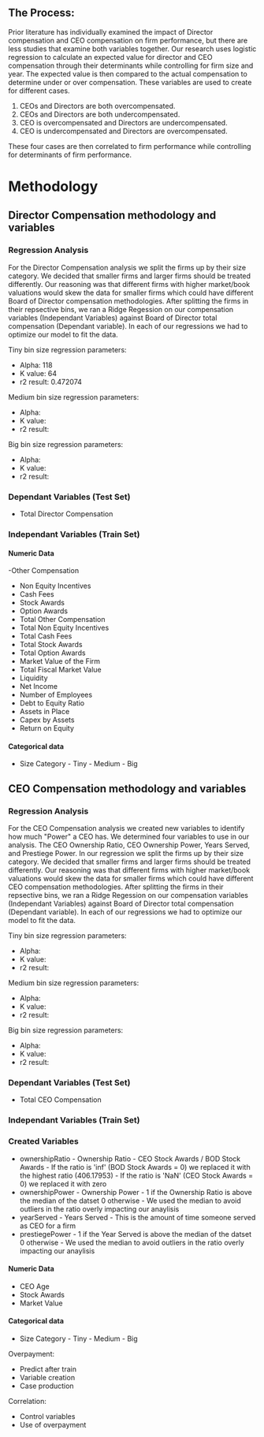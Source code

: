 ## The Process:

Prior literature has individually examined the impact of Director compensation and CEO compensation on firm performance, but there are less studies that examine both variables together. Our research uses logistic regression to calculate an expected value for director and CEO compensation through their determinants while controlling for firm size and year. The expected value is then compared to the actual compensation to determine under or over compensation. These variables are used to create for different cases.

1)  CEOs and Directors are both overcompensated.
2)  CEOs and Directors are both undercompensated.
3)  CEO is overcompensated and Directors are undercompensated.
4)  CEO is undercompensated and Directors are overcompensated.

These four cases are then correlated to firm performance while controlling for determinants of firm performance.

# Methodology

## Director Compensation methodology and variables
### Regression Analysis
For the Director Compensation analysis we split the firms up by their size category. We decided that smaller firms and larger firms should be
treated differently. Our reasoning was that different firms with higher market/book valuations would skew the data for smaller firms which 
could have different Board of Director compensation methodologies. After splitting the firms in their repsective bins, we ran a Ridge Regession 
on our compensation variables (Independant Variables) against Board of Director total compensation (Dependant variable). In each of our regressions
we had to optimize our model to fit the data. 

Tiny bin size regression parameters:
- Alpha: 118
- K value: 64
- r2 result: 0.472074

Medium bin size regression parameters:
- Alpha:
- K value:
- r2 result:

Big bin size regression parameters:
- Alpha:
- K value:
- r2 result:

### Dependant Variables (Test Set)
- Total Director Compensation
### Independant Variables (Train Set)
#### Numeric Data
-Other Compensation
- Non Equity Incentives
- Cash Fees
- Stock Awards
- Option Awards
- Total Other Compensation
- Total Non Equity Incentives
- Total Cash Fees
- Total Stock Awards
- Total Option Awards
- Market Value of the Firm
- Total Fiscal Market Value
- Liquidity
- Net Income
- Number of Employees
- Debt to Equity Ratio
- Assets in Place
- Capex by Assets
- Return on Equity
#### Categorical data
- Size Category
       - Tiny
       - Medium
       - Big

       
## CEO Compensation methodology and variables
### Regression Analysis
For the CEO Compensation analysis we created new variables to identify how much "Power" a CEO has. We determined four variables to use in our
analysis. The CEO Ownership Ratio, CEO Ownership Power, Years Served, and Prestiege Power. In our regression we split the firms up by their 
size category. We decided that smaller firms and larger firms should be treated differently. Our reasoning was that different firms with higher
market/book valuations would skew the data for smaller firms which could have different CEO compensation methodologies. After splitting the firms in
their repsective bins, we ran a Ridge Regession on our compensation variables (Independant Variables) against Board of Director total compensation
(Dependant variable). In each of our regressions we had to optimize our model to fit the data. 

Tiny bin size regression parameters:
- Alpha:
- K value:
- r2 result:

Medium bin size regression parameters:
- Alpha:
- K value:
- r2 result:

Big bin size regression parameters:
- Alpha:
- K value:
- r2 result:
### Dependant Variables (Test Set)
- Total CEO Compensation
### Independant Variables (Train Set)
### Created Variables
- ownershipRatio
       - Ownership Ratio
              - CEO Stock Awards / BOD Stock Awards
              - If the ratio is 'inf' (BOD Stock Awards = 0) we replaced it with the highest ratio (406.17953)
              - If the ratio is 'NaN' (CEO Stock Awards = 0) we replaced it with zero
- ownershipPower
       - Ownership Power
              - 1 if the Ownership Ratio is above the median of the datset 0 otherwise
              - We used the median to avoid outliers in the ratio overly impacting our anaylisis
- yearServed
       - Years Served
              - This is the amount of time someone served as CEO for a firm 
- prestiegePower
       - 1 if the Year Served is above the median of the datset 0 otherwise
       - We used the median to avoid outliers in the ratio overly impacting our anaylisis
#### Numeric Data
- CEO Age
- Stock Awards
- Market Value
#### Categorical data
- Size Category
       - Tiny
       - Medium
       - Big



Overpayment:
- Predict after train
- Variable creation
- Case production

Correlation:
- Control variables
- Use of overpayment

